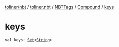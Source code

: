 [toliner/nbt](../../../index.md) / [toliner.nbt](../../index.md) / [NBTTags](../index.md) / [Compound](index.md) / [keys](./keys.md)

# keys

`val keys: `[`Set`](https://kotlinlang.org/api/latest/jvm/stdlib/kotlin.collections/-set/index.html)`<`[`String`](https://kotlinlang.org/api/latest/jvm/stdlib/kotlin/-string/index.html)`>`